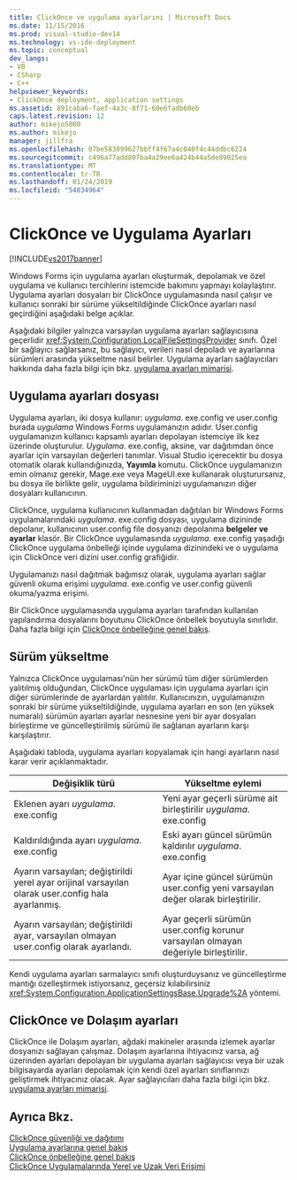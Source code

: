 ```yaml
---
title: ClickOnce ve uygulama ayarlarını | Microsoft Docs
ms.date: 11/15/2016
ms.prod: visual-studio-dev14
ms.technology: vs-ide-deployment
ms.topic: conceptual
dev_langs:
- VB
- CSharp
- C++
helpviewer_keywords:
- ClickOnce deployment, application settings
ms.assetid: 891caba6-faef-4a3c-8f71-60e6fadb60eb
caps.latest.revision: 12
author: mikejo5000
ms.author: mikejo
manager: jillfra
ms.openlocfilehash: 07be583099627bbff4f67a4c040f4c44ddbc6224
ms.sourcegitcommit: c496a77add807ba4a29ee6a424b44a5de89025ea
ms.translationtype: MT
ms.contentlocale: tr-TR
ms.lasthandoff: 01/24/2019
ms.locfileid: "54834964"
---
```

# <a name="clickonce-and-application-settings"></a>ClickOnce ve Uygulama Ayarları
[!INCLUDE[vs2017banner](../includes/vs2017banner.md)]

Windows Forms için uygulama ayarları oluşturmak, depolamak ve özel uygulama ve kullanıcı tercihlerini istemcide bakımını yapmayı kolaylaştırır. Uygulama ayarları dosyaları bir ClickOnce uygulamasında nasıl çalışır ve kullanıcı sonraki bir sürüme yükseltildiğinde ClickOnce ayarları nasıl geçirdiğini aşağıdaki belge açıklar.  
  
 Aşağıdaki bilgiler yalnızca varsayılan uygulama ayarları sağlayıcısına geçerlidir <xref:System.Configuration.LocalFileSettingsProvider> sınıfı. Özel bir sağlayıcı sağlarsanız, bu sağlayıcı, verileri nasıl depoladı ve ayarlarına sürümleri arasında yükseltme nasıl belirler. Uygulama ayarları sağlayıcıları hakkında daha fazla bilgi için bkz. [uygulama ayarları mimarisi](http://msdn.microsoft.com/library/c8eb2ad0-fac6-4ea2-9140-675a4a44d562).  
  
## <a name="application-settings-files"></a>Uygulama ayarları dosyası  
 Uygulama ayarları, iki dosya kullanır: *uygulama*. exe.config ve user.config burada *uygulama* Windows Forms uygulamanızın adıdır. User.config uygulamanızın kullanıcı kapsamlı ayarları depolayan istemciye ilk kez üzerinde oluşturulur. *Uygulama*. exe.config, aksine, var dağıtımdan önce ayarlar için varsayılan değerleri tanımlar. Visual Studio içerecektir bu dosya otomatik olarak kullandığınızda, **Yayımla** komutu. ClickOnce uygulamanızın emin olmanız gerekir, Mage.exe veya MageUI.exe kullanarak oluşturursanız, bu dosya ile birlikte gelir, uygulama bildiriminizi uygulamanızın diğer dosyaları kullanıcının.  
  
 ClickOnce, uygulama kullanıcının kullanmadan dağıtılan bir Windows Forms uygulamalarındaki *uygulama*. exe.config dosyası, uygulama dizininde depolanır, kullanıcının user.config file dosyanızı depolanma **belgeler ve ayarlar**  klasör. Bir ClickOnce uygulamasında *uygulama*. exe.config yaşadığı ClickOnce uygulama önbelleği içinde uygulama dizinindeki ve o uygulama için ClickOnce veri dizini user.config grafiğidir.  
  
 Uygulamanızı nasıl dağıtmak bağımsız olarak, uygulama ayarları sağlar güvenli okuma erişimi *uygulama*. exe.config ve user.config güvenli okuma/yazma erişimi.  
  
 Bir ClickOnce uygulamasında uygulama ayarları tarafından kullanılan yapılandırma dosyalarını boyutunu ClickOnce önbellek boyutuyla sınırlıdır. Daha fazla bilgi için [ClickOnce önbelleğine genel bakış](../deployment/clickonce-cache-overview.md).  
  
## <a name="version-upgrades"></a>Sürüm yükseltme  
 Yalnızca ClickOnce uygulaması'nün her sürümü tüm diğer sürümlerden yalıtılmış olduğundan, ClickOnce uygulaması için uygulama ayarları için diğer sürümlerinde de ayarlardan yalıtılır. Kullanıcınızın, uygulamanızın sonraki bir sürüme yükseltildiğinde, uygulama ayarları en son (en yüksek numaralı) sürümün ayarları ayarlar nesnesine yeni bir ayar dosyaları birleştirme ve güncelleştirilmiş sürümü ile sağlanan ayarların karşı karşılaştırır.  
  
 Aşağıdaki tabloda, uygulama ayarları kopyalamak için hangi ayarların nasıl karar verir açıklanmaktadır.  
  
|Değişiklik türü|Yükseltme eylemi|  
|--------------------|--------------------|  
|Eklenen ayarı *uygulama*. exe.config|Yeni ayar geçerli sürüme ait birleştirilir *uygulama*. exe.config|  
|Kaldırıldığında ayarı *uygulama*. exe.config|Eski ayarı güncel sürümün kaldırılır *uygulama*. exe.config|  
|Ayarın varsayılan; değiştirildi yerel ayar orijinal varsayılan olarak user.config hala ayarlanmış.|Ayar içine güncel sürümün user.config yeni varsayılan değer olarak birleştirilir.|  
|Ayarın varsayılan; değiştirildi ayar, varsayılan olmayan user.config olarak ayarlandı.|Ayar geçerli sürümün user.config korunur varsayılan olmayan değeriyle birleştirilir.|  
  
 Kendi uygulama ayarları sarmalayıcı sınıfı oluşturduysanız ve güncelleştirme mantığı özelleştirmek istiyorsanız, geçersiz kılabilirsiniz <xref:System.Configuration.ApplicationSettingsBase.Upgrade%2A> yöntemi.  
  
## <a name="clickonce-and-roaming-settings"></a>ClickOnce ve Dolaşım ayarları  
 ClickOnce ile Dolaşım ayarları, ağdaki makineler arasında izlemek ayarlar dosyanızı sağlayan çalışmaz. Dolaşım ayarlarına ihtiyacınız varsa, ağ üzerinden ayarları depolayan bir uygulama ayarları sağlayıcısı veya bir uzak bilgisayarda ayarları depolamak için kendi özel ayarları sınıflarınızı geliştirmek ihtiyacınız olacak. Ayar sağlayıcıları daha fazla bilgi için bkz. [uygulama ayarları mimarisi](http://msdn.microsoft.com/library/c8eb2ad0-fac6-4ea2-9140-675a4a44d562).  
  
## <a name="see-also"></a>Ayrıca Bkz.  
 [ClickOnce güvenliği ve dağıtımı](../deployment/clickonce-security-and-deployment.md)   
 [Uygulama ayarlarına genel bakış](http://msdn.microsoft.com/library/0dd8bca5-a6bf-4ac4-8eec-5725d08b38dc)   
 [ClickOnce önbelleğine genel bakış](../deployment/clickonce-cache-overview.md)   
 [ClickOnce Uygulamalarında Yerel ve Uzak Veri Erişimi](../deployment/accessing-local-and-remote-data-in-clickonce-applications.md)
